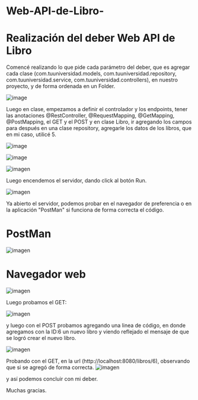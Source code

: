 # Web-API-de-Libro-

# Realización del deber Web API de Libro 

Comencé realizando lo que pide cada parámetro del deber, que es agregar cada clase (com.tuuniversidad.models, com.tuuniversidad.repository, com.tuuniversidad.service, com.tuuniversidad.controllers), en nuestro proyecto, y de forma ordenada en un Folder.

![image](https://github.com/Cinthya-banchon/Web-API-de-Libro-/assets/170268641/aeb779ab-727b-4dad-8c5a-9f9c0939a71f)

Luego en clase, empezamos a definir el controlador y los endpoints, tener las anotaciones @RestController, @RequestMapping, @GetMapping, @PostMapping, el GET y el POST y en clase Libro, ir agregando los campos para después en una clase repository, agregarle los datos de los libros, que en mi caso, utilicé 5.

![image](https://github.com/Cinthya-banchon/Web-API-de-Libro-/assets/170268641/9bf2a0fd-44bc-418a-9f8f-12f42c2190a7)

![image](https://github.com/Cinthya-banchon/Web-API-de-Libro-/assets/170268641/0146dbf6-7cdd-4640-bac8-f334b6a00538)


![imagen](https://github.com/cesar-navasug/Web-API-de-Libro-/assets/147842405/c56a56ed-d6aa-4679-9575-0da91b48a95e)

Luego encendemos el servidor, dando click al botón Run.

![imagen](https://github.com/cesar-navasug/Web-API-de-Libro-/assets/147842405/49774689-37a3-4b90-849b-0fe77e981ff0)

Ya abierto el servidor, podemos probar en el navegador de preferencia o en la aplicación "PostMan" si funciona de forma correcta el código.

# PostMan

![imagen](https://github.com/cesar-navasug/Web-API-de-Libro-/assets/147842405/9fa804b7-0c46-49c2-b381-747d8401f7ef)

# Navegador web

![imagen](https://github.com/cesar-navasug/Web-API-de-Libro-/assets/147842405/0e527e3c-41ec-41b1-b4d3-b8b36e5baf39)

Luego probamos el GET:

![imagen](https://github.com/cesar-navasug/Web-API-de-Libro-/assets/147842405/ffe192bb-f083-4c7b-9190-6fcd9387e553)

y luego con el POST probamos agregando una linea de código, en donde agregamos con la ID:6 un nuevo libro y viendo reflejado el mensaje de que se logró crear el nuevo libro.

![imagen](https://github.com/cesar-navasug/Web-API-de-Libro-/assets/147842405/d8ef87a8-b2c0-4223-b38d-b5325d328208)

Probando con el GET, en la url (http://localhost:8080/libros/6), observando que si se agregó de forma correcta.
![imagen](https://github.com/cesar-navasug/Web-API-de-Libro-/assets/147842405/2e9ee09d-14f9-4781-8706-d8f3ea4191f5)

y así podemos concluir con mi deber. 

Muchas gracias.
